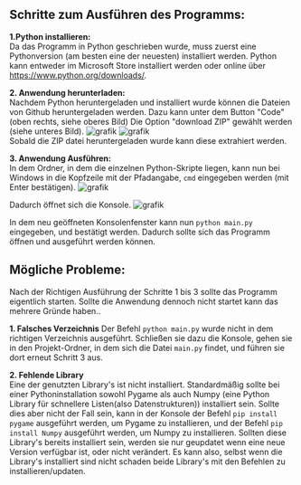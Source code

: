 Schritte zum Ausführen des Programms:
--
**1.Python installieren:**   
Da das Programm in Python geschrieben wurde, muss zuerst eine Pythonversion (am besten eine der neuesten) installiert werden.
Python kann entweder im Microsoft Store installiert werden oder online über https://www.python.org/downloads/.  

**2. Anwendung  herunterladen:**  
Nachdem Python heruntergeladen und installiert wurde können die Dateien von Github heruntergeladen werden.
Dazu kann unter dem Button "Code" (oben rechts, siehe oberes Bild) Die Option "download ZIP" gewählt werden (siehe unteres Bild).
![grafik](https://github.com/Moppi1/3D_demo/assets/150188517/dbb51c8c-3c0c-44b5-ab87-4717f780275d)
![grafik](https://github.com/Moppi1/3D_demo/assets/150188517/e9dce9b8-7a07-4315-beb0-88caba47dade)  
Sobald die ZIP datei heruntergeladen wurde kann diese extrahiert werden.  

**3. Anwendung  Ausführen:**   
In dem Ordner, in dem die einzelnen Python-Skripte liegen, kann nun bei Windows in die Kopfzeile mit
der Pfadangabe, `cmd` eingegeben werden (mit Enter bestätigen).
![grafik](https://github.com/Moppi1/3D_demo/assets/150188517/dc4073e6-fcc7-4af8-a361-460cc4716732)

Dadurch öffnet sich die Konsole.
![grafik](https://github.com/Moppi1/3D_demo/assets/150188517/d346a169-f531-433c-b2dd-3a928667f265)

In dem neu geöffneten Konsolenfenster kann nun `python main.py` eingegeben, und bestätigt werden.
Dadurch sollte sich das Programm öffnen und ausgeführt werden können.

Mögliche Probleme:
------
Nach der Richtigen Ausführung der Schritte 1 bis 3 sollte das Programm eigentlich starten.
Sollte die Anwendung dennoch nicht startet kann das mehrere Gründe haben..  

**1. Falsches Verzeichnis**
Der Befehl `python main.py` wurde nicht in dem richtigen Verzeichnis ausgeführt. Schließen sie dazu die Konsole,
gehen sie in den Projekt-Ordner, in dem sich die Datei `main.py` findet, und führen sie dort erneut Schritt 3 aus.  

**2. Fehlende Library**  
Eine der genutzten Library's ist nicht installiert.
Standardmäßig sollte bei einer Pythoninstallation sowohl Pygame als auch Numpy 
(eine Python Library für schnellere Listen(also Datenstrukturen)) installiert sein. Sollte dies aber nicht der Fall sein, kann in der 
Konsole der Befehl `pip install pygame` ausgeführt werden, um Pygame zu installieren, und der Befehl `pip install Numpy` ausgeführt werden,
um Numpy zu installieren. Sollten diese Library's bereits installiert sein, werden sie nur geupdatet wenn eine neue Version verfügbar ist,
oder nicht verändert. Es kann also, selbst wenn die Library's installiert sind nicht schaden beide Library's mit den Befehlen zu installieren/updaten.
